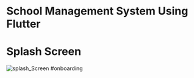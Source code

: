 # School Management System Using Flutter
# Splash Screen
![splash_Screen](https://github.com/FahadInsaf/school-management-system/assets/105406128/4cad1246-db5a-437e-adc8-c3e21ec0bc9b) #onboarding
